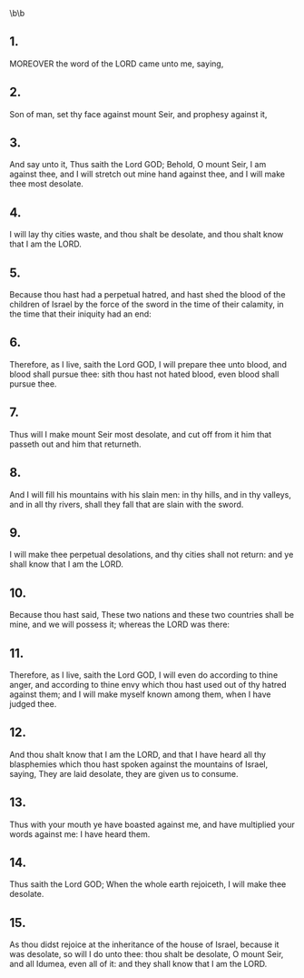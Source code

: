 \b\b
## 1.
MOREOVER the word of the LORD came unto me, saying,
## 2.
Son of man, set thy face against mount Seir, and prophesy against it,
## 3.
And say unto it, Thus saith the Lord GOD; Behold, O mount Seir, I am against thee, and I will stretch out mine hand against thee, and I will make thee most desolate.
## 4.
I will lay thy cities waste, and thou shalt be desolate, and thou shalt know that I am the LORD.
## 5.
Because thou hast had a perpetual hatred, and hast shed the blood of the children of Israel by the force of the sword in the time of their calamity, in the time that their iniquity had an end:
## 6.
Therefore, as I live, saith the Lord GOD, I will prepare thee unto blood, and blood shall pursue thee: sith thou hast not hated blood, even blood shall pursue thee.
## 7.
Thus will I make mount Seir most desolate, and cut off from it him that passeth out and him that returneth.
## 8.
And I will fill his mountains with his slain men: in thy hills, and in thy valleys, and in all thy rivers, shall they fall that are slain with the sword.
## 9.
I will make thee perpetual desolations, and thy cities shall not return: and ye shall know that I am the LORD.
## 10.
Because thou hast said, These two nations and these two countries shall be mine, and we will possess it; whereas the LORD was there:
## 11.
Therefore, as I live, saith the Lord GOD, I will even do according to thine anger, and according to thine envy which thou hast used out of thy hatred against them; and I will make myself known among them, when I have judged thee.
## 12.
And thou shalt know that I am the LORD, and that I have heard all thy blasphemies which thou hast spoken against the mountains of Israel, saying, They are laid desolate, they are given us to consume.
## 13.
Thus with your mouth ye have boasted against me, and have multiplied your words against me: I have heard them.
## 14.
Thus saith the Lord GOD; When the whole earth rejoiceth, I will make thee desolate.
## 15.
As thou didst rejoice at the inheritance of the house of Israel, because it was desolate, so will I do unto thee: thou shalt be desolate, O mount Seir, and all Idumea, even all of it: and they shall know that I am the LORD.
